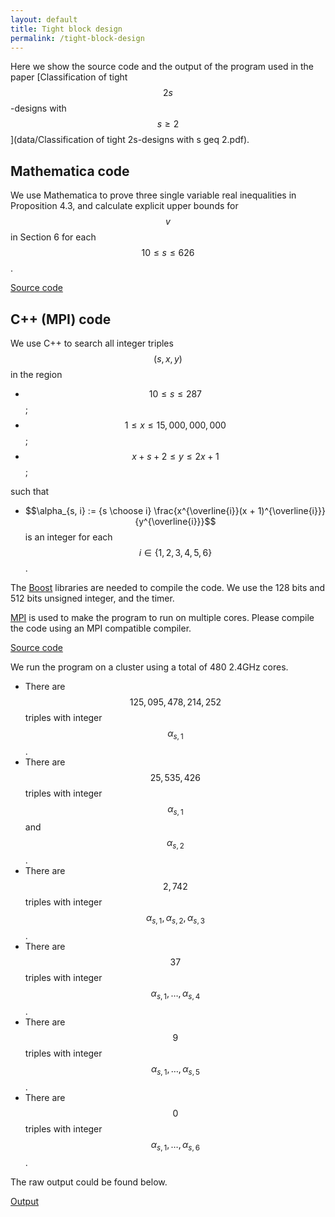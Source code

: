 ```yaml
---
layout: default
title: Tight block design
permalink: /tight-block-design
---
```


Here we show the source code and the output of the program used in the paper [Classification of tight $$2s$$-designs with $$s \geq 2$$](data/Classification of tight 2s-designs with s geq 2.pdf).

## Mathematica code

We use Mathematica to prove three single variable real inequalities in Proposition 4.3, and calculate explicit upper bounds for $$v$$ in Section 6 for each $$10 \leq s \leq 626$$.

[Source code](data/tight-block-design-Mathematica.m)

## C++ (MPI) code

We use C++ to search all integer triples $$(s, x, y)$$ in the region
* $$10 \leq s \leq 287$$;
* $$1 \leq x \leq 15,000,000,000$$;
* $$x + s + 2 \leq y \leq 2 x + 1$$;

such that

* $$\alpha_{s, i} := {s \choose i} \frac{x^{\overline{i}}(x + 1)^{\overline{i}}}{y^{\overline{i}}}$$ is an integer for each $$i \in \{1, 2, 3, 4, 5, 6\}$$.

The [Boost](https://www.boost.org/) libraries are needed to compile the code. We use the 128 bits and 512 bits unsigned integer, and the timer.

[MPI](https://en.wikipedia.org/wiki/Message_Passing_Interface) is used to make the program to run on multiple cores. Please compile the code using an MPI compatible compiler.

[Source code](data/tight-block-design-C++-MPI.zip)

We run the program on a cluster using a total of 480 2.4GHz cores.
* There are $$125,095,478,214,252$$ triples with integer $$\alpha_{s, 1}$$.
* There are $$25,535,426$$ triples with integer $$\alpha_{s, 1}$$ and $$\alpha_{s, 2}$$.
* There are $$2,742$$ triples with integer $$\alpha_{s, 1}, \alpha_{s, 2}, \alpha_{s, 3}$$.
* There are $$37$$ triples with integer $$\alpha_{s, 1}, \dots, \alpha_{s, 4}$$.
* There are $$9$$ triples with integer $$\alpha_{s, 1}, \dots, \alpha_{s, 5}$$.
* There are $$0$$ triples with integer $$\alpha_{s, 1}, \dots, \alpha_{s, 6}$$.

The raw output could be found below.

[Output](data/tight-block-design-C++-MPI-out.zip)
